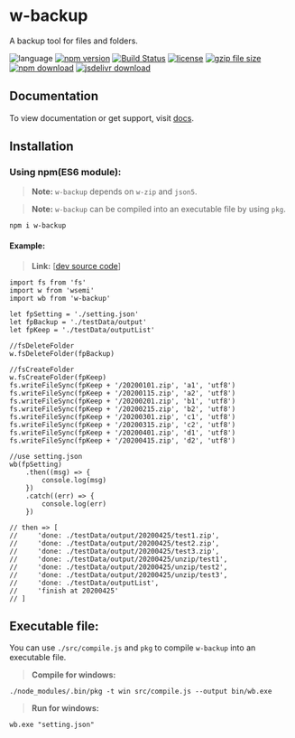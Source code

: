 # w-backup
A backup tool for files and folders.

![language](https://img.shields.io/badge/language-JavaScript-orange.svg) 
[![npm version](http://img.shields.io/npm/v/w-backup.svg?style=flat)](https://npmjs.org/package/w-backup) 
[![Build Status](https://travis-ci.org/yuda-lyu/w-backup.svg?branch=master)](https://travis-ci.org/yuda-lyu/w-backup) 
[![license](https://img.shields.io/npm/l/w-backup.svg?style=flat)](https://npmjs.org/package/w-backup) 
[![gzip file size](http://img.badgesize.io/yuda-lyu/w-backup/master/dist/w-backup.umd.js.svg?compression=gzip)](https://github.com/yuda-lyu/w-backup)
[![npm download](https://img.shields.io/npm/dt/w-backup.svg)](https://npmjs.org/package/w-backup) 
[![jsdelivr download](https://img.shields.io/jsdelivr/npm/hm/w-backup.svg)](https://www.jsdelivr.com/package/npm/w-backup)

## Documentation
To view documentation or get support, visit [docs](https://yuda-lyu.github.io/w-backup/WBackup.html).

## Installation
### Using npm(ES6 module):
> **Note:** `w-backup` depends on `w-zip` and `json5`.

> **Note:** `w-backup` can be compiled into an executable file by using `pkg`. 

```alias
npm i w-backup
```

#### Example:
> **Link:** [[dev source code](https://github.com/yuda-lyu/w-backup/blob/master/scla.mjs)]
```alias
import fs from 'fs'
import w from 'wsemi'
import wb from 'w-backup'

let fpSetting = './setting.json'
let fpBackup = './testData/output'
let fpKeep = './testData/outputList'

//fsDeleteFolder
w.fsDeleteFolder(fpBackup)

//fsCreateFolder
w.fsCreateFolder(fpKeep)
fs.writeFileSync(fpKeep + '/20200101.zip', 'a1', 'utf8')
fs.writeFileSync(fpKeep + '/20200115.zip', 'a2', 'utf8')
fs.writeFileSync(fpKeep + '/20200201.zip', 'b1', 'utf8')
fs.writeFileSync(fpKeep + '/20200215.zip', 'b2', 'utf8')
fs.writeFileSync(fpKeep + '/20200301.zip', 'c1', 'utf8')
fs.writeFileSync(fpKeep + '/20200315.zip', 'c2', 'utf8')
fs.writeFileSync(fpKeep + '/20200401.zip', 'd1', 'utf8')
fs.writeFileSync(fpKeep + '/20200415.zip', 'd2', 'utf8')

//use setting.json
wb(fpSetting)
    .then((msg) => {
        console.log(msg)
    })
    .catch((err) => {
        console.log(err)
    })

// then => [
//     'done: ./testData/output/20200425/test1.zip',
//     'done: ./testData/output/20200425/test2.zip',
//     'done: ./testData/output/20200425/test3.zip',
//     'done: ./testData/output/20200425/unzip/test1',
//     'done: ./testData/output/20200425/unzip/test2',
//     'done: ./testData/output/20200425/unzip/test3',
//     'done: ./testData/outputList',
//     'finish at 20200425'
// ]
```

## Executable file:
You can use `./src/compile.js` and `pkg` to compile `w-backup` into an executable file.

> **Compile for windows:**
```
./node_modules/.bin/pkg -t win src/compile.js --output bin/wb.exe

```

> **Run for windows:**
```
wb.exe "setting.json"
```
